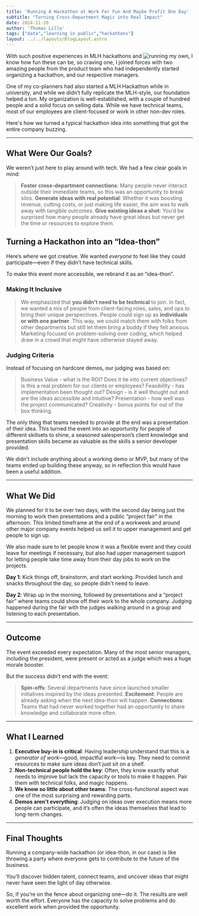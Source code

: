 ```yaml
---
title: 'Running A Hackathon at Work For Fun And Maybe Profit One Day'
subtitle: "Turning Cross-Department Magic into Real Impact"
date: 2024-11-20
author: 'Thomas Lillo'
tags: ["data","learning in public","hackathons"]
layout: ../../layouts/BlogLayout.astro
---
```


With such positive experiences in MLH hackathons and ![running my own](https://brocku.ca/social-sciences/geography/2018/11/21/student-led-datathon-dives-deep-into-growing-industry/), I know how fun these can be, so craving one, I joined forces with two amazing people from the product team who had independently started organizing a hackathon, and our respective managers.

One of my co-planners had also started a MLH Hackathon while in university, and while we didn’t fully replicate the MLH-style, our foundation helped a ton. My organization is well-established, with a couple of hundred people and a solid focus on selling data. While we have technical teams, most of our employees are client-focused or work in other non-dev roles. 

Here's how we turned a typical hackathon idea into something that got the entire company buzzing.

---

## What Were Our Goals?

We weren’t just here to play around with tech. We had a few clear goals in mind:

> **Foster cross-department connections**: Many people never interact outside their immediate teams, so this was an opportunity to break silos.
> **Generate ideas with real potential**: Whether it was boosting revenue, cutting costs, or just making life easier, the aim was to walk away with tangible outcomes.
> **Give existing ideas a shot**: You’d be surprised how many people already have great ideas but never get the time or resources to explore them.

## Turning a Hackathon into an “Idea-thon”

Here’s where we got creative. We wanted *everyone* to feel like they could participate—even if they didn’t have technical skills. 

To make this event more accessible, we rebrand it as an “idea-thon”.

### Making It Inclusive

> We emphasized that **you didn’t need to be technical** to join. In fact, we wanted a mix of people from client-facing roles, sales, and ops to bring their unique perspectives.
> People could sign up as **individuals or with one partner**. This way, we could match them with folks from other departments but still let them bring a buddy if they felt anxious.
> Marketing focused on problem-solving over coding, which helped draw in a crowd that might have otherwise stayed away.

### Judging Criteria

Instead of focusing on hardcore demos, our judging was based on:

> Business Value - what is the ROI? Does it tie into current objectives? Is this a real problem for our clients or employees?
> Feasibility - has implementation been thought out?
> Design - is it well thought out and are the ideas accessible and intuitive?
> Presentation - how well was the project communicated?
> Creativity - bonus points for out of the box thinking.

The only thing that teams needed to provide at the end was a presentation of their idea. This turned the event into an opportunity for people of different skillsets to shine, a seasoned salesperson’s client knowledge and presentation skills became as valuable as the skills a senior developer provided.

We didn't include anything about a working demo or MVP, but many of the teams ended up building these anyway, so in reflection this would have been a useful addition.

---

## What We Did

We planned for it to be over two days, with the second day being just the morning to work then presentations and a public “project fair” in the afternoon. This limited timeframe at the end of a workweek and around other major company events helped us sell it to upper management and get people to sign up.

We also made sure to let people know it was a flexible event and they could leave for meetings if necessary, but also had upper management support for letting people take time away from their day jobs to work on the projects.

**Day 1**: Kick things off, brainstorm, and start working. Provided lunch and snacks throughout the day, so people didn't need to leave.

**Day 2**: Wrap up in the morning, followed by presentations and a “project fair” where teams could show off their work to the whole company. Judging happened during the fair with the judges walking around in a group and listening to each presentation.


---

## Outcome

The event exceeded every expectation. Many of the most senior managers, including the president, were present or acted as a judge which was a huge morale booster.

But the success didn’t end with the event:
> **Spin-offs**: Several departments have since launched smaller initiatives inspired by the ideas presented.
> **Excitement**: People are already asking when the next idea-thon will happen.
> **Connections**: Teams that had never worked together had an opportunity to share knowledge and collaborate more often.


---

## What I Learned

1. **Executive buy-in is critical**: Having leadership understand that this is a *generator of work*—good, impactful work—is key. They need to commit resources to make sure ideas don’t just sit on a shelf.  
2. **Non-technical people hold the key**: Often, they know exactly what needs to improve but lack the capacity or tools to make it happen. Pair them with technical folks, and magic happens.  
3. **We know so little about other teams**: The cross-functional aspect was one of the most surprising and rewarding parts.  
4. **Demos aren’t everything**: Judging on ideas over execution means more people can participate, and it’s often the ideas themselves that lead to long-term changes.


---

## Final Thoughts

Running a company-wide hackathon (or idea-thon, in our case) is like throwing a party where everyone gets to contribute to the future of the business. 

You’ll discover hidden talent, connect teams, and uncover ideas that might never have seen the light of day otherwise.

So, if you’re on the fence about organizing one—do it. The results are well worth the effort. Everyone has the capacity to solve problems and do excellent work when provided the opportunity.


